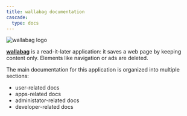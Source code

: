 ```yaml
---
title: wallabag documentation
cascade:
  type: docs
---
```


![wallabag logo](/img/wallabag.png)

[**wallabag**](https://wallabag.org/en) is a read-it-later application: it saves a web page by keeping content only. Elements like navigation or ads are deleted.

The main documentation for this application is organized into multiple sections:

-   user-related docs
-   apps-related docs
-   administator-related docs
-   developer-related docs
